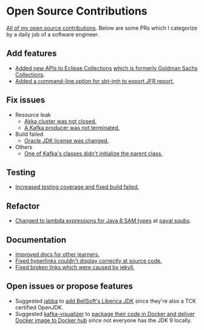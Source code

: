 # Open Source Contributions

[All of my open source contributions](https://git.io/JtAhh). Below are some PRs which I categorize by a daily job of a software engineer.  

## Add features
* [Added new APIs to Eclipse Collections](https://github.com/eclipse/eclipse-collections/pull/754) [which is formerly Goldman Sachs Collections](https://github.com/goldmansachs/gs-collections#gs-collections-is-now-eclipse-collections).
* [Added a command-line option for sbt-jmh to export JFR report.](https://github.com/ktoso/sbt-jmh/pull/120)

## Fix issues

* Resource leak
    * [Akka cluster was not closed.](https://github.com/akka/akka-persistence-cassandra/pull/380)
    * [A Kafka producer was not terminated.](https://github.com/cakesolutions/scala-kafka-client/pull/137)
* Build failed
    * [Oracle JDK license was changed.](https://github.com/azakordonets/fabricator/pull/34)
* Others 
    * [One of Kafka's classes didn't initialize the parent class.](https://github.com/apache/kafka/pull/4859)
  
## Testing

* [Increased testing coverage and fixed build failed.](https://github.com/azhur/kafka-serde-scala/pull/104)

## Refactor

* [Changed to lambda expressions for Java 8 SAM types](https://github.com/paypal/squbs/pull/660) at [payal squbs](https://github.com/paypal/squbs).

## Documentation

* [Improved docs for other learners.](https://github.com/weihsiu/reactive-streams/pull/2)
* [Fixed hyperlinks couldn't display correctly at source code.](https://github.com/lomigmegard/akka-http-cors/pull/15)
* [Fixed broken links which were caused by jekyll.](https://github.com/scala/docs.scala-lang/pull/851)
    
## Open issues or propose features

* Suggested [jabba](https://github.com/shyiko/jabba) to [add BellSoft's Liberica JDK](https://github.com/shyiko/jabba/issues/433) since they're also a TCK certified OpenJDK.
* Suggested [kafka-visualizer](https://github.com/manasb-uoe/kafka-visualizer) to [package their code in Docker and deliver Docker image to Docker hub](https://github.com/manasb-uoe/kafka-visualizer/issues/3) since not everyone has the JDK 9 locally.
